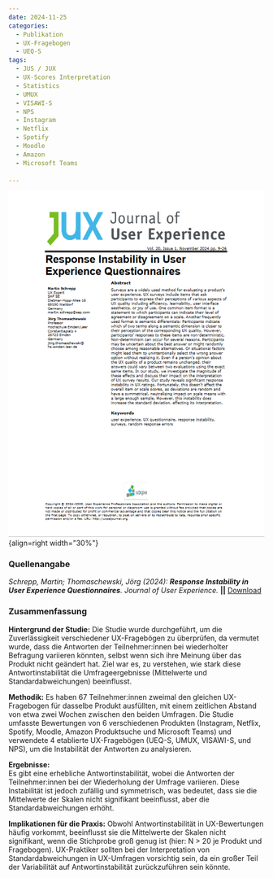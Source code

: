 ```yaml
---
date: 2024-11-25
categories:
  - Publikation
  - UX-Fragebogen
  - UEQ-S
tags:
  - JUS / JUX
  - UX-Scores Interpretation
  - Statistics
  - UMUX
  - VISAWI-S
  - NPS
  - Instagram
  - Netflix
  - Spotify
  - Moodle
  - Amazon
  - Microsoft Teams

---
```

![Artikel Stabilität von UX-Fragebögen](assets/2024-article-response-instability.png){align=right width="30%"}


### Quellenangabe
*Schrepp, Martin; Thomaschewski, Jörg (2024): __Response Instability in User Experience Questionnaires__. Journal of User Experience.* **||** [Download](https://uxpajournal.org/wp-content/uploads/sites/7/2024/11/JUX_Schrepp_Nov-2024.pdf)


### Zusammenfassung

**Hintergrund der Studie:** Die Studie wurde durchgeführt, um die Zuverlässigkeit verschiedener UX-Fragebögen zu überprüfen, da vermutet wurde, dass die Antworten der Teilnehmer:innen bei wiederholter Befragung variieren könnten, selbst wenn sich ihre Meinung über das Produkt nicht geändert hat. Ziel war es, zu verstehen, wie stark diese Antwortinstabilität die Umfrageergebnisse (Mittelwerte und Standardabweichungen) beeinflusst. 

<!-- more -->

**Methodik:** Es haben 67 Teilnehmer:innen zweimal den gleichen UX-Fragebogen für dasselbe Produkt ausfüllten, mit einem zeitlichen Abstand von etwa zwei Wochen zwischen den beiden Umfragen. Die Studie umfasste Bewertungen von 6 verschiedenen Produkten (Instagram, Netflix, Spotify, Moodle, Amazon Produktsuche und Microsoft Teams) und verwendete 4 etablierte UX-Fragebögen (UEQ-S, UMUX, VISAWI-S, und NPS), um die Instabilität der Antworten zu analysieren.

**Ergebnisse:**  
Es gibt eine erhebliche Antwortinstabilität, wobei die Antworten der Teilnehmer:innen bei der Wiederholung der Umfrage variieren. Diese Instabilität ist jedoch zufällig und symmetrisch, was bedeutet, dass sie die Mittelwerte der Skalen nicht signifikant beeinflusst, aber die Standardabweichungen erhöht.

**Implikationen für die Praxis:** Obwohl Antwortinstabilität in UX-Bewertungen häufig vorkommt, beeinflusst sie die Mittelwerte der Skalen nicht signifikant, wenn die Stichprobe groß genug ist (hier: N > 20 je Produkt und Fragebogen). UX-Praktiker sollten bei der Interpretation von Standardabweichungen in UX-Umfragen vorsichtig sein, da ein großer Teil der Variabilität auf Antwortinstabilität zurückzuführen sein könnte.
